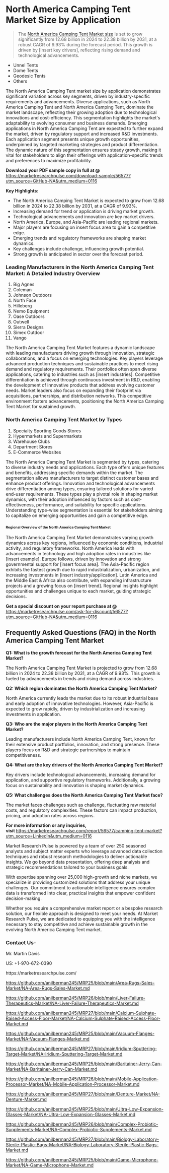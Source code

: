 <h1>North America Camping Tent Market&nbsp;Size by Application</h1><blockquote><p>The <a href="https://marketresearchpulse.com/download-sample/56577?utm_source=GitHub-NA&amp;utm_medium=0116">North America Camping Tent Market size</a> is set to grow significantly from 12.68 billion in 2024 to 22.38 billion by 2031, at a robust CAGR of 9.93% during the forecast period. This growth is driven by [insert key drivers], reflecting rising demand and technological advancements.</p></blockquote><ul><li>Unnel Tents <li> Dome Tents <li> Geodesic Tents <li> Others</li></ul><p>The North America Camping Tent market size by application demonstrates significant variation across key segments, driven by industry-specific requirements and advancements. Diverse applications, such as North America Camping Tent and North America Camping Tent, dominate the market landscape, reflecting their growing adoption due to technological innovations and cost-efficiency. This segmentation highlights the market's adaptability to evolving consumer and business demands. Emerging applications in North America Camping Tent are expected to further expand the market, driven by regulatory support and increased R&D investments. Each application segment presents unique growth opportunities, underpinned by targeted marketing strategies and product differentiation. The dynamic nature of this segmentation ensures steady growth, making it vital for stakeholders to align their offerings with application-specific trends and preferences to maximize profitability.</p><p><strong>Download your PDF sample copy in full at @ </strong><a href="https://marketresearchpulse.com/download-sample/56577?utm_source=GitHub-NA&amp;utm_medium=0116">https://marketresearchpulse.com/download-sample/56577?utm_source=GitHub-NA&amp;utm_medium=0116</a></p><p><strong>Key Highlights: </strong></p><ul><li>The North America Camping Tent Market is expected to grow from 12.68 billion in 2024 to 22.38 billion by 2031, at a CAGR of 9.93%.</li><li>Increasing demand for trend or application is driving market growth.</li><li>Technological advancements and innovation are key market drivers.</li><li>North America, Europe, and Asia-Pacific are leading regional markets.</li><li>Major players are focusing on insert focus area to gain a competitive edge.</li><li>Emerging trends and regulatory frameworks are shaping market dynamics.</li><li>Key challenges include challenge, influencing growth potential.</li><li>Strong growth is anticipated in sector over the forecast period.</li></ul><h3>Leading Manufacturers in the North America Camping Tent Market: A Detailed Industry Overview</h3><ol><li>Big Agnes</li><li>Coleman</li><li>Johnson Outdoors</li><li>North Face</li><li>Hilleberg</li><li>Nemo Equipment</li><li>Oase Outdoors</li><li>Outwell</li><li>Sierra Designs</li><li>Simex Outdoor</li><li>Vango</li></ol><div class="flex max-w-full flex-col flex-grow"><div class="min-h-8 text-message flex w-full flex-col items-end gap-2 whitespace-normal break-words [.text-message+&amp;]:mt-5" dir="auto" data-message-author-role="assistant" data-message-id="fd8432e4-4910-450d-b182-61b7bfb0a01f" data-message-model-slug="gpt-4o"><div class="flex w-full flex-col gap-1 empty:hidden first:pt-[3px]"><div class="markdown prose w-full break-words dark:prose-invert light"><p>The North America Camping Tent Market features a dynamic landscape with leading manufacturers driving growth through innovation, strategic collaborations, and a focus on emerging technologies. Key players leverage advanced production techniques and sustainable practices to meet rising demand and regulatory requirements. Their portfolios often span diverse applications, catering to industries such as [insert industries]. Competitive differentiation is achieved through continuous investment in R&amp;D, enabling the development of innovative products that address evolving customer needs. Market leaders also focus on expanding their footprint via acquisitions, partnerships, and distribution networks. This competitive environment fosters advancements, positioning the North America Camping Tent Market for sustained growth.</p></div></div></div></div><h3>North America Camping Tent Market by Types</h3><ol><li>Specialty Sporting Goods Stores <li> Hypermarkets and Supermarkets <li> Warehouse Clubs <li> Department Stores <li> E-Commerce Websites</li></ol><div class="flex max-w-full flex-col flex-grow"><div class="min-h-8 text-message flex w-full flex-col items-end gap-2 whitespace-normal break-words [.text-message+&amp;]:mt-5" dir="auto" data-message-author-role="assistant" data-message-id="084470be-0bb7-4664-bddf-5156b4f41249" data-message-model-slug="gpt-4o-mini"><div class="flex w-full flex-col gap-1 empty:hidden first:pt-[3px]"><div class="markdown prose w-full break-words dark:prose-invert light"><p>The North America Camping Tent Market is segmented by types, catering to diverse industry needs and applications. Each type offers unique features and benefits, addressing specific demands within the market. The segmentation allows manufacturers to target distinct customer bases and enhance product offerings. Innovation and technological advancements drive differentiation among types, ensuring tailored solutions for varied end-user requirements. These types play a pivotal role in shaping market dynamics, with their adoption influenced by factors such as cost-effectiveness, performance, and suitability for specific applications. Understanding type-wise segmentation is essential for stakeholders aiming to capitalize on emerging opportunities and gain a competitive edge.</p></div></div></div></div><h3><span style="font-size: 11px;">Regional Overview of the North America Camping Tent Market</span></h3><div class="flex max-w-full flex-col flex-grow"><div class="min-h-8 text-message flex w-full flex-col items-end gap-2 whitespace-normal break-words [.text-message+&amp;]:mt-5" dir="auto" data-message-author-role="assistant" data-message-id="e9038762-ce64-4e30-91c9-9bd413514231" data-message-model-slug="gpt-4o-mini"><div class="flex w-full flex-col gap-1 empty:hidden first:pt-[3px]"><div class="markdown prose w-full break-words dark:prose-invert light"><p>The North America Camping Tent Market demonstrates varying growth dynamics across key regions, influenced by economic conditions, industrial activity, and regulatory frameworks. North America leads with advancements in technology and high adoption rates in industries like [insert example]. Europe follows, driven by innovation and strong governmental support for [insert focus area]. The Asia-Pacific region exhibits the fastest growth due to rapid industrialization, urbanization, and increasing investments in [insert industry/application]. Latin America and the Middle East &amp; Africa also contribute, with expanding infrastructure projects and a growing focus on [insert trend]. Regional insights highlight opportunities and challenges unique to each market, guiding strategic decisions.</p></div></div></div></div><p><strong>Get a special discount on your report purchase at @ </strong><a href="https://marketresearchpulse.com/ask-for-discount/56577?utm_source=GitHub-NA&amp;utm_medium=0116">https://marketresearchpulse.com/ask-for-discount/56577?utm_source=GitHub-NA&amp;utm_medium=0116</a></p><h2>Frequently Asked Questions (FAQ) in the North America Camping Tent Market</h2><p><strong>Q1: What is the growth forecast for the North America Camping Tent Market?</strong></p><p>The North America Camping Tent Market is projected to grow from 12.68 billion in 2024 to 22.38 billion by 2031, at a CAGR of 9.93%. This growth is fueled by advancements in trends and rising demand across industries.</p><p><strong>Q2: Which region dominates the North America Camping Tent Market?</strong></p><p>North America currently leads the market due to its robust industrial base and early adoption of innovative technologies. However, Asia-Pacific is expected to grow rapidly, driven by industrialization and increasing investments in application.</p><p><strong>Q3: Who are the major players in the North America Camping Tent Market?</strong></p><p>Leading manufacturers include North America Camping Tent, known for their extensive product portfolios, innovation, and strong presence. These players focus on R&amp;D and strategic partnerships to maintain competitiveness.</p><p><strong>Q4: What are the key drivers of the North America Camping Tent Market?</strong></p><p>Key drivers include technological advancements, increasing demand for application, and supportive regulatory frameworks. Additionally, a growing focus on sustainability and innovation is shaping market dynamics.</p><p><strong>Q5: What challenges does the North America Camping Tent Market face?</strong></p><p>The market faces challenges such as challenge, fluctuating raw material costs, and regulatory complexities. These factors can impact production, pricing, and adoption rates across regions.</p><p><strong>For more information or any inquiries, visit&nbsp;</strong><a href="https://marketresearchpulse.com/report/56577/camping-tent-market?utm_source=Linkedin&utm_medium=0116">https://marketresearchpulse.com/report/56577/camping-tent-market?utm_source=Linkedin&utm_medium=0116</a></p><p>Market Research Pulse is powered by a team of over 250 seasoned analysts and subject matter experts who leverage advanced data collection techniques and robust research methodologies to deliver actionable insights. We go beyond data presentation, offering deep analysis and strategic recommendations tailored to your business goals.</p><p>With expertise spanning over 25,000 high-growth and niche markets, we specialize in providing customized solutions that address your unique challenges. Our commitment to actionable intelligence ensures complex data is transformed into clear, practical insights that empower confident decision-making.</p><p>Whether you require a comprehensive market report or a bespoke research solution, our flexible approach is designed to meet your needs. At Market Research Pulse, we are dedicated to equipping you with the intelligence necessary to stay competitive and achieve sustainable growth in the evolving North America Camping Tent market.</p><h3><strong>Contact Us-</strong></h3><p>Mr. Martin Davis</p><p>US: +1-970-672-0390</p><p>https://marketresearchpulse.com/</p><p><a href="https://github.com/anilberman245/MRP25/blob/main/Area-Rugs-Sales-Market/NA-Area-Rugs-Sales-Market.md">https://github.com/anilberman245/MRP25/blob/main/Area-Rugs-Sales-Market/NA-Area-Rugs-Sales-Market.md</a></p><p><a href="https://github.com/anilberman245/MRP26/blob/main/Liver-Failure-Therapeutics-Market/NA-Liver-Failure-Therapeutics-Market.md">https://github.com/anilberman245/MRP26/blob/main/Liver-Failure-Therapeutics-Market/NA-Liver-Failure-Therapeutics-Market.md</a></p><p><a href="https://github.com/anilberman245/MRP27/blob/main/Calcium-Sulphate-Raised-Access-Floor-Market/NA-Calcium-Sulphate-Raised-Access-Floor-Market.md">https://github.com/anilberman245/MRP27/blob/main/Calcium-Sulphate-Raised-Access-Floor-Market/NA-Calcium-Sulphate-Raised-Access-Floor-Market.md</a></p><p><a href="https://github.com/anilberman245/MRP25/blob/main/Vacuum-Flanges-Market/NA-Vacuum-Flanges-Market.md">https://github.com/anilberman245/MRP25/blob/main/Vacuum-Flanges-Market/NA-Vacuum-Flanges-Market.md</a></p><p><a href="https://github.com/anilberman245/MRP27/blob/main/Iridium-Sputtering-Target-Market/NA-Iridium-Sputtering-Target-Market.md">https://github.com/anilberman245/MRP27/blob/main/Iridium-Sputtering-Target-Market/NA-Iridium-Sputtering-Target-Market.md</a></p><p><a href="https://github.com/anilberman245/MRP25/blob/main/Baritainer-Jerry-Can-Market/NA-Baritainer-Jerry-Can-Market.md">https://github.com/anilberman245/MRP25/blob/main/Baritainer-Jerry-Can-Market/NA-Baritainer-Jerry-Can-Market.md</a></p><p><a href="https://github.com/anilberman245/MRP26/blob/main/Mobile-Application-Processor-Market/NA-Mobile-Application-Processor-Market.md">https://github.com/anilberman245/MRP26/blob/main/Mobile-Application-Processor-Market/NA-Mobile-Application-Processor-Market.md</a></p><p><a href="https://github.com/anilberman245/MRP27/blob/main/Denture-Market/NA-Denture-Market.md">https://github.com/anilberman245/MRP27/blob/main/Denture-Market/NA-Denture-Market.md</a></p><p><a href="https://github.com/anilberman245/MRP25/blob/main/Ultra-Low-Expansion-Glasses-Market/NA-Ultra-Low-Expansion-Glasses-Market.md">https://github.com/anilberman245/MRP25/blob/main/Ultra-Low-Expansion-Glasses-Market/NA-Ultra-Low-Expansion-Glasses-Market.md</a></p><p><a href="https://github.com/anilberman245/MRP26/blob/main/Complex-Probiotic-Supplements-Market/NA-Complex-Probiotic-Supplements-Market.md">https://github.com/anilberman245/MRP26/blob/main/Complex-Probiotic-Supplements-Market/NA-Complex-Probiotic-Supplements-Market.md</a></p><p><a href="https://github.com/anilberman245/MRP27/blob/main/Biology-Laboratory-Sterile-Plastic-Bags-Market/NA-Biology-Laboratory-Sterile-Plastic-Bags-Market.md">https://github.com/anilberman245/MRP27/blob/main/Biology-Laboratory-Sterile-Plastic-Bags-Market/NA-Biology-Laboratory-Sterile-Plastic-Bags-Market.md</a></p><p><a href="https://github.com/anilberman245/MRP25/blob/main/Game-Microphone-Market/NA-Game-Microphone-Market.md">https://github.com/anilberman245/MRP25/blob/main/Game-Microphone-Market/NA-Game-Microphone-Market.md</a></p>
